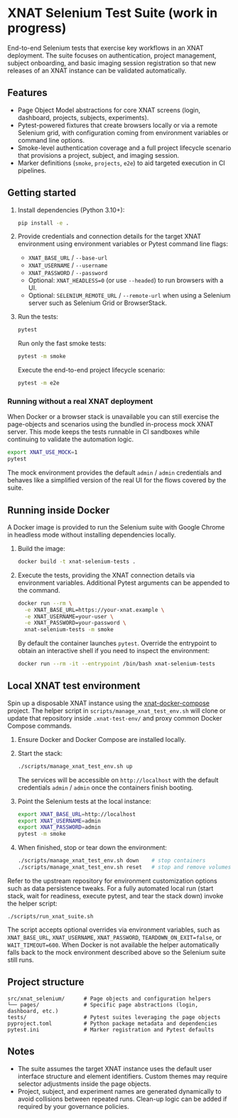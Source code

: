 # XNAT Selenium Test Suite (work in progress)

End-to-end Selenium tests that exercise key workflows in an XNAT deployment. The
suite focuses on authentication, project management, subject onboarding, and
basic imaging session registration so that new releases of an XNAT instance can
be validated automatically.

## Features

- Page Object Model abstractions for core XNAT screens (login, dashboard,
  projects, subjects, experiments).
- Pytest-powered fixtures that create browsers locally or via a remote Selenium
  grid, with configuration coming from environment variables or command line
  options.
- Smoke-level authentication coverage and a full project lifecycle scenario that
  provisions a project, subject, and imaging session.
- Marker definitions (`smoke`, `projects`, `e2e`) to aid targeted execution in
  CI pipelines.

## Getting started

1. Install dependencies (Python 3.10+):

   ```bash
   pip install -e .
   ```

2. Provide credentials and connection details for the target XNAT environment
   using environment variables or Pytest command line flags:

   - `XNAT_BASE_URL` / `--base-url`
   - `XNAT_USERNAME` / `--username`
   - `XNAT_PASSWORD` / `--password`
   - Optional: `XNAT_HEADLESS=0` (or use `--headed`) to run browsers with a UI.
   - Optional: `SELENIUM_REMOTE_URL` / `--remote-url` when using a Selenium
     server such as Selenium Grid or BrowserStack.

3. Run the tests:

   ```bash
   pytest
   ```

   Run only the fast smoke tests:

   ```bash
   pytest -m smoke
   ```

   Execute the end-to-end project lifecycle scenario:

   ```bash
   pytest -m e2e
   ```

### Running without a real XNAT deployment

When Docker or a browser stack is unavailable you can still exercise the
page-objects and scenarios using the bundled in-process mock XNAT server. This
mode keeps the tests runnable in CI sandboxes while continuing to validate the
automation logic.

```bash
export XNAT_USE_MOCK=1
pytest
```

The mock environment provides the default `admin` / `admin` credentials and
behaves like a simplified version of the real UI for the flows covered by the
suite.

## Running inside Docker

A Docker image is provided to run the Selenium suite with Google Chrome in
headless mode without installing dependencies locally.

1. Build the image:

   ```bash
   docker build -t xnat-selenium-tests .
   ```

2. Execute the tests, providing the XNAT connection details via environment
   variables. Additional Pytest arguments can be appended to the command.

   ```bash
   docker run --rm \
     -e XNAT_BASE_URL=https://your-xnat.example \
     -e XNAT_USERNAME=your-user \
     -e XNAT_PASSWORD=your-password \
     xnat-selenium-tests -m smoke
   ```

   By default the container launches `pytest`. Override the entrypoint to obtain
   an interactive shell if you need to inspect the environment:

   ```bash
   docker run --rm -it --entrypoint /bin/bash xnat-selenium-tests
   ```

## Local XNAT test environment

Spin up a disposable XNAT instance using the
[xnat-docker-compose](https://github.com/NrgXnat/xnat-docker-compose) project.
The helper script in `scripts/manage_xnat_test_env.sh` will clone or update that
repository inside `.xnat-test-env/` and proxy common Docker Compose commands.

1. Ensure Docker and Docker Compose are installed locally.
2. Start the stack:

   ```bash
   ./scripts/manage_xnat_test_env.sh up
   ```

   The services will be accessible on `http://localhost` with the default
   credentials `admin` / `admin` once the containers finish booting.
3. Point the Selenium tests at the local instance:

   ```bash
   export XNAT_BASE_URL=http://localhost
   export XNAT_USERNAME=admin
   export XNAT_PASSWORD=admin
   pytest -m smoke
   ```

4. When finished, stop or tear down the environment:

   ```bash
   ./scripts/manage_xnat_test_env.sh down    # stop containers
   ./scripts/manage_xnat_test_env.sh reset   # stop and remove volumes
   ```

Refer to the upstream repository for environment customization options such as
data persistence tweaks. For a fully automated local run (start stack, wait for
readiness, execute pytest, and tear the stack down) invoke the helper script:

```
./scripts/run_xnat_suite.sh
```

The script accepts optional overrides via environment variables, such as
`XNAT_BASE_URL`, `XNAT_USERNAME`, `XNAT_PASSWORD`, `TEARDOWN_ON_EXIT=false`, or
`WAIT_TIMEOUT=600`. When Docker is not available the helper automatically falls
back to the mock environment described above so the Selenium suite still runs.

## Project structure

```
src/xnat_selenium/      # Page objects and configuration helpers
└── pages/              # Specific page abstractions (login, dashboard, etc.)
tests/                  # Pytest suites leveraging the page objects
pyproject.toml          # Python package metadata and dependencies
pytest.ini              # Marker registration and Pytest defaults
```

## Notes

- The suite assumes the target XNAT instance uses the default user interface
  structure and element identifiers. Custom themes may require selector
  adjustments inside the page objects.
- Project, subject, and experiment names are generated dynamically to avoid
  collisions between repeated runs. Clean-up logic can be added if required by
  your governance policies.
